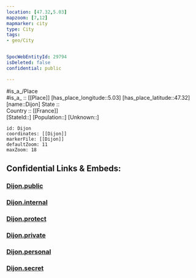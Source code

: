 ```yaml
---
location: [47.32,5.03] 
mapzoom: [7,12] 
mapmarker: city 
type: City
tags:
- geo/City


SpocWebEntityId: 29794
isDeleted: false
confidential: public

---
```

#is_a_/Place  
#is_a_ :: [[Place]] 
[has_place_longitude::5.03] 
[has_place_latitude::47.32] 
[name::Dijon] 
State ::  
Country :: [[France]]  
[StateId::] 
[Population::] 
[Unknown::] 


```leaflet
id: Dijon
coordinates: [[Dijon]] 
markerFile: [[Dijon]] 
defaultZoom: 11 
maxZoom: 18
```


## Confidential Links & Embeds: 

### [Dijon.public](/_public/\Earth\Continent\Europe\Europe~West\France\regions~France\Bourgogne-Franche-Comté\departments~Bourgogne-Franche-Comté\Côte-d'Or\communes~Côte-d'Or\Dijon\cities~DijonDijon.public.md) 

### [Dijon.internal](/_internal/\Earth\Continent\Europe\Europe~West\France\regions~France\Bourgogne-Franche-Comté\departments~Bourgogne-Franche-Comté\Côte-d'Or\communes~Côte-d'Or\Dijon\cities~DijonDijon.internal.md) 

### [Dijon.protect](/_protect/\Earth\Continent\Europe\Europe~West\France\regions~France\Bourgogne-Franche-Comté\departments~Bourgogne-Franche-Comté\Côte-d'Or\communes~Côte-d'Or\Dijon\cities~DijonDijon.protect.md) 

### [Dijon.private](/_private/\Earth\Continent\Europe\Europe~West\France\regions~France\Bourgogne-Franche-Comté\departments~Bourgogne-Franche-Comté\Côte-d'Or\communes~Côte-d'Or\Dijon\cities~DijonDijon.private.md) 

### [Dijon.personal](/_personal/\Earth\Continent\Europe\Europe~West\France\regions~France\Bourgogne-Franche-Comté\departments~Bourgogne-Franche-Comté\Côte-d'Or\communes~Côte-d'Or\Dijon\cities~DijonDijon.personal.md) 

### [Dijon.secret](/_secret/\Earth\Continent\Europe\Europe~West\France\regions~France\Bourgogne-Franche-Comté\departments~Bourgogne-Franche-Comté\Côte-d'Or\communes~Côte-d'Or\Dijon\cities~DijonDijon.secret.md)

